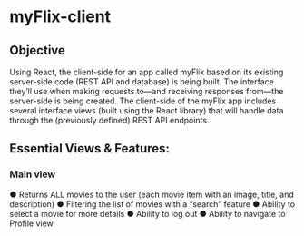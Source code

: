 # myFlix-client

## Objective

Using React, the client-side for an app called myFlix based on its
existing server-side code (REST API and database) is being built. 
The interface they’ll use when making requests to—and receiving responses from—the server-side is being created. The
client-side of the myFlix app includes several interface views (built using the React library) that will
handle data through the (previously defined) REST API endpoints.

## Essential Views & Features:

### Main view

● Returns ALL movies to the user (each movie item with an image, title, and description)
● Filtering the list of movies with a “search” feature
● Ability to select a movie for more details
● Ability to log out
● Ability to navigate to Profile view
